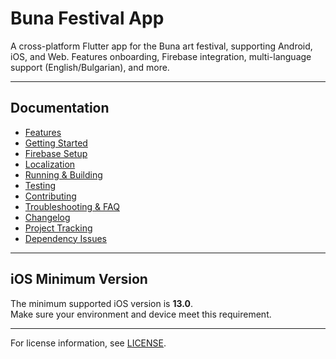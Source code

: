# Buna Festival App

A cross-platform Flutter app for the Buna art festival, supporting Android, iOS, and Web. Features onboarding, Firebase integration, multi-language support (English/Bulgarian), and more.

---

## Documentation
- [Features](docs/FEATURES.md)
- [Getting Started](docs/GETTING_STARTED.md)
- [Firebase Setup](docs/FIREBASE_SETUP.md)
- [Localization](docs/LOCALIZATION.md)
- [Running & Building](docs/RUNNING_BUILDING.md)
- [Testing](docs/TESTING.md)
- [Contributing](docs/CONTRIBUTING.md)
- [Troubleshooting & FAQ](docs/TROUBLESHOOTING.md)
- [Changelog](docs/CHANGELOG.md)
- [Project Tracking](docs/PROJECT_TRACKING.md)
- [Dependency Issues](docs/DEPENDENCY_ISSUES.md)

---

## iOS Minimum Version

The minimum supported iOS version is **13.0**.  
Make sure your environment and device meet this requirement.

---

For license information, see [LICENSE](LICENSE).
